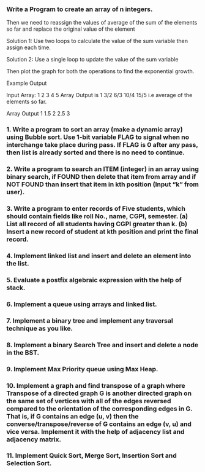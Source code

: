 ### Write a Program to create an array of n integers.

Then we need to reassign the values of average of the sum of the elements so
far and replace the original value of the element

Solution 1: Use two loops to calculate the value of the sum variable then assign each time.

Solution 2: Use a single loop to update the value of the sum variable

Then plot the graph for both the operations to find the exponential growth.


Example Output

Input Array:       1  2   3   4    5
Array Output is    1 3/2 6/3 10/4 15/5 i.e average of the elements so far.

Array Output       1  1.5  2  2.5  3


### 1. Write a program to sort an array (make a dynamic array) using Bubble sort. Use 1-bit variable FLAG to signal when no interchange take place during pass. If FLAG is 0 after any pass, then list is already sorted and there is no need to continue.

### 2. Write a program to search an ITEM (integer) in an array using binary search, if FOUND then delete that item from array and if NOT FOUND than insert that item in kth position (Input “k” from user).

### 3. Write a program to enter records of Five students, which should contain fields like roll No., name, CGPI, semester. (a) List all record of all students having CGPI greater than k. (b) Insert a new record of student at kth position and print the final record.

### 4. Implement linked list and insert and delete an element into the list.

### 5. Evaluate a postfix algebraic expression with the help of stack.

### 6. Implement a queue using arrays and linked list.

### 7. Implement a binary tree and implement any traversal technique as you like.

### 8. Implement a binary Search Tree and insert and delete a node in the BST.

### 9. Implement Max Priority queue using Max Heap.

### 10. Implement a graph and find transpose of a graph where Transpose of a directed graph G is another directed graph on the same set of vertices with all of the edges reversed compared to the orientation of the corresponding edges in G. That is, if G contains an edge (u, v) then the converse/transpose/reverse of G contains an edge (v, u) and vice versa. Implement it with the help of adjacency list and adjacency matrix.

### 11. Implement Quick Sort, Merge Sort, Insertion Sort and Selection Sort.
